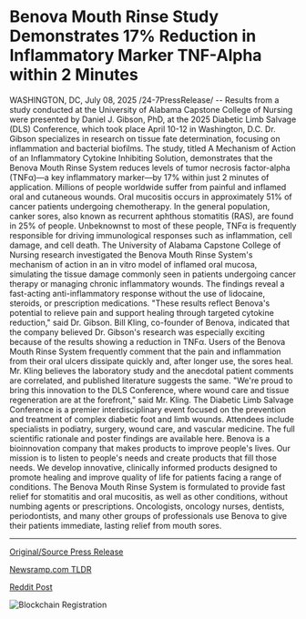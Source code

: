 # Benova Mouth Rinse Study Demonstrates 17% Reduction in Inflammatory Marker TNF-Alpha within 2 Minutes

WASHINGTON, DC, July 08, 2025 /24-7PressRelease/ -- Results from a study conducted at the University of Alabama Capstone College of Nursing were presented by Daniel J. Gibson, PhD, at the 2025 Diabetic Limb Salvage (DLS) Conference, which took place April 10-12 in Washington, D.C. Dr. Gibson specializes in research on tissue fate determination, focusing on inflammation and bacterial biofilms. The study, titled A Mechanism of Action of an Inflammatory Cytokine Inhibiting Solution, demonstrates that the Benova Mouth Rinse System reduces levels of tumor necrosis factor-alpha (TNFα)—a key inflammatory marker—by 17% within just 2 minutes of application.  Millions of people worldwide suffer from painful and inflamed oral and cutaneous wounds. Oral mucositis occurs in approximately 51% of cancer patients undergoing chemotherapy. In the general population, canker sores, also known as recurrent aphthous stomatitis (RAS), are found in 25% of people. Unbeknownst to most of these people, TNFα is frequently responsible for driving immunological responses such as inflammation, cell damage, and cell death.  The University of Alabama Capstone College of Nursing research investigated the Benova Mouth Rinse System's mechanism of action in an in vitro model of inflamed oral mucosa, simulating the tissue damage commonly seen in patients undergoing cancer therapy or managing chronic inflammatory wounds. The findings reveal a fast-acting anti-inflammatory response without the use of lidocaine, steroids, or prescription medications.  "These results reflect Benova's potential to relieve pain and support healing through targeted cytokine reduction," said Dr. Gibson.  Bill Kling, co-founder of Benova, indicated that the company believed Dr. Gibson's research was especially exciting because of the results showing a reduction in TNFα. Users of the Benova Mouth Rinse System frequently comment that the pain and inflammation from their oral ulcers dissipate quickly and, after longer use, the sores heal. Mr. Kling believes the laboratory study and the anecdotal patient comments are correlated, and published literature suggests the same.  "We're proud to bring this innovation to the DLS Conference, where wound care and tissue regeneration are at the forefront," said Mr. Kling.  The Diabetic Limb Salvage Conference is a premier interdisciplinary event focused on the prevention and treatment of complex diabetic foot and limb wounds. Attendees include specialists in podiatry, surgery, wound care, and vascular medicine.  The full scientific rationale and poster findings are available here.  Benova is a bioinnovation company that makes products to improve people's lives. Our mission is to listen to people's needs and create products that fill those needs. We develop innovative, clinically informed products designed to promote healing and improve quality of life for patients facing a range of conditions.  The Benova Mouth Rinse System is formulated to provide fast relief for stomatitis and oral mucositis, as well as other conditions, without numbing agents or prescriptions. Oncologists, oncology nurses, dentists, periodontists, and many other groups of professionals use Benova to give their patients immediate, lasting relief from mouth sores. 

---

[Original/Source Press Release](https://www.24-7pressrelease.com/press-release/524629/benova-mouth-rinse-study-demonstrates-17-reduction-in-inflammatory-marker-tnf-alpha-within-2-minutes)
                    

[Newsramp.com TLDR](https://newsramp.com/curated-news/benova-mouth-rinse-system-shows-promise-in-reducing-inflammation-fast/629f19697c32bc4394c9e388a6ba4140) 

 



[Reddit Post](https://www.reddit.com/r/eventNews/comments/1luibg6/benova_mouth_rinse_system_shows_promise_in/) 



![Blockchain Registration](https://cdn.newsramp.app/24-7PressRelease/qrcode/257/8/chipba3H.webp)